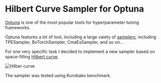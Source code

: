 Hilbert Curve Sampler for Optuna
================


[Optuna](https://optuna.org) is one of the most popular tools for hyperparameter tuning frameworks.

Optuna features a lot of tool, including a large vaiety of [samplers](https://optuna.readthedocs.io/en/stable/reference/samplers/index.html), including TPESampler, BoTorchSampler, CmaEsSampler, and so on...

For one very specific task I decided to implement a new sampler based on space-filling [Hilbert curve](https://en.wikipedia.org/wiki/Hilbert_curve).

![Hilber curve](https://upload.wikimedia.org/wikipedia/commons/thumb/7/7c/Hilbert-curve_rounded-gradient-animated.gif/440px-Hilbert-curve_rounded-gradient-animated.gif)

The sampler was tested using Kurobako benchmark.

